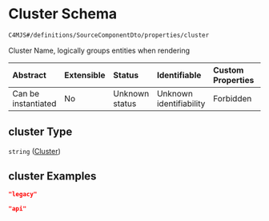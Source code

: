 # Cluster Schema

```txt
C4MJS#/definitions/SourceComponentDto/properties/cluster
```

Cluster Name, logically groups entities when rendering

| Abstract            | Extensible | Status         | Identifiable            | Custom Properties | Additional Properties | Access Restrictions | Defined In                                                                            |
| :------------------ | :--------- | :------------- | :---------------------- | :---------------- | :-------------------- | :------------------ | :------------------------------------------------------------------------------------ |
| Can be instantiated | No         | Unknown status | Unknown identifiability | Forbidden         | Allowed               | none                | [source-workspace.schema.json\*](source-workspace.schema.json "open original schema") |

## cluster Type

`string` ([Cluster](source-workspace-definitions-component-properties-cluster.md))

## cluster Examples

```json
"legacy"
```

```json
"api"
```
